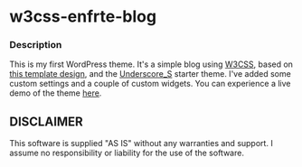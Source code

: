 # w3css-enfrte-blog

### Description

This is my first WordPress theme. It's a simple blog using [W3CSS](https://www.w3schools.com/w3css/), based on [this template design](https://www.w3schools.com/w3css/tryw3css_templates_blog.htm), and the [Underscore_S](http://underscores.me/) starter theme. I've added some custom settings and a couple of custom widgets. You can experience a live demo of the theme [here](http://codinginthecold.tk/).

## DISCLAIMER

This software is supplied "AS IS" without any warranties and support. I assume no responsibility or liability for the use of the software.

